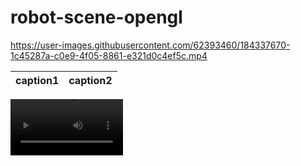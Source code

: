 # robot-scene-opengl



https://user-images.githubusercontent.com/62393460/184337670-1c45287a-c0e9-4f05-8861-e321d0c4ef5c.mp4

caption1 | caption2
:-: | :-:
<video src='[video1.mov](https://user-images.githubusercontent.com/62393460/184337670-1c45287a-c0e9-4f05-8861-e321d0c4ef5c.mp4)' width=180/> 
